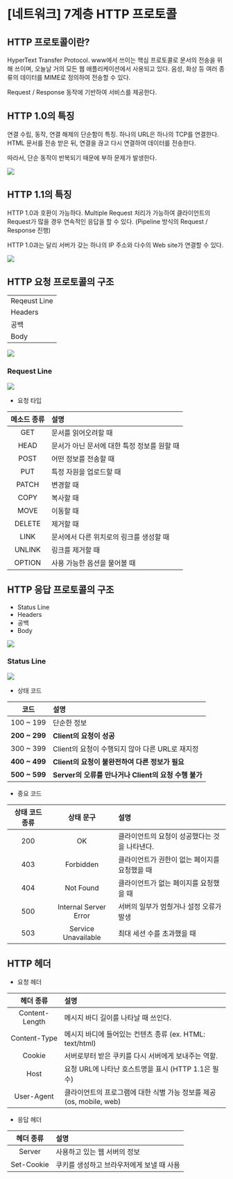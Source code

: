 # [네트워크] 7계층 HTTP 프로토콜

## HTTP 프로토콜이란?

HyperText Transfer Protocol. www에서 쓰이는 핵심 프로토콜로 문서의 전송을 위해 쓰이며, 오늘날 거의 모든 웹 애플리케이션에서 사용되고 있다. 음성, 화상 등 여러 종류의 데이터를 MIME로 정의하여 전송할 수 있다.

Request / Response 동작에 기반하여 서비스를 제공한다.

## HTTP 1.0의 특징

연결 수립, 동작, 연결 해제의 단순함이 특징. 하나의 URL은 하나의 TCP를 연결한다. HTML 문서를 전송 받은 뒤, 연결을 끊고 다시 연결하여 데이터를 전송한다.

따라서, 단순 동작이 반복되기 때문에 부하 문제가 발생한다.

![](/assets/img/posts/네트워크/013-01.jpg)

## HTTP 1.1의 특징

HTTP 1.0과 호환이 가능하다. Multiple Request 처리가 가능하여 클라이언트의 Request가 많을 경우 연속적인 응답을 할 수 있다. (Pipeline 방식의 Request / Response 진행)

HTTP 1.0과는 달리 서버가 갖는 하나의 IP 주소와 다수의 Web site가 연결할 수 있다. 

![](/assets/img/posts/네트워크/013-02.jpg)


## HTTP 요청 프로토콜의 구조

||
|---|
|Reqeust Line|
|Headers|
|공백|
|Body|

![](/assets/img/posts/네트워크/013-03.jpg)

### Request Line

![](/assets/img/posts/네트워크/013-04.jpg)

- 요청 타입

|메소드 종류|설명
|:---:|:---|
|GET|문서를 읽어오려할 때|
|HEAD|문서가 아닌 문서에 대한 특정 정보를 원할 때|
|POST|어떤 정보를 전송할 때|
|PUT|특정 자원을 업로드할 때|
|PATCH|변경할 때|
|COPY|복사할 때|
|MOVE|이동할 때|
|DELETE|제거할 때|
|LINK|문서에서 다른 위치로의 링크를 생성할 때|
|UNLINK|링크를 제거할 때|
|OPTION|사용 가능한 옵션을 물어볼 때|


## HTTP 응답 프로토콜의 구조

- Status Line
- Headers
- 공백
- Body

![](/assets/img/posts/네트워크/013-05.jpg)

### Status Line

![](/assets/img/posts/네트워크/013-06.jpg)

- 상태 코드

|코드|설명|
|:---:|:---|
|100 ~ 199|단순한 정보|
|**200 ~ 299**|**Client의 요청이 성공**|
|300 ~ 399|Client의 요청이 수행되지 않아 다른 URL로 재지정|
|**400 ~ 499**|**Client의 요청이 불완전하여 다른 정보가 필요**|
|**500 ~ 599**|**Server의 오류를 만나거나 Client의 요청 수행 불가**|

- 중요 코드

|상태 코드 종류|상태 문구|설명|
|:---:|:---:|:---|
|200|OK|클라이언트의 요청이 성공했다는 것을 나타낸다.|
|403|Forbidden|클라이언트가 권한이 없는 페이지를 요청했을 때|
|404|Not Found|클라이언트가 없는 페이지를 요청했을 때|
|500|Internal Server Error|서버의 일부가 멈췄거나 설정 오류가 발생|
|503|Service Unavailable|최대 세션 수를 초과했을 때|

## HTTP 헤더

- 요청 헤더

|헤더 종류|설명|
|:---:|:---|
|Content-Length|메시지 바디 길이를 나타날 때 쓰인다.|
|Content-Type|메시지 바디에 들어있는 컨텐츠 종류 (ex. HTML: text/html)|
|Cookie|서버로부터 받은 쿠키를 다시 서버에게 보내주는 역할.|
|Host|요청 URL에 나타난 호스트명을 표시 (HTTP 1.1은 필수)|
|User-Agent|클라이언트의 프로그램에 대한 식별 가능 정보를 제공(os, mobile, web)|

- 응답 헤더

|헤더 종류|설명|
|:---:|:---|
|Server|사용하고 있는 웹 서버의 정보|
|Set-Cookie|쿠키를 생성하고 브라우저에게 보낼 때 사용|